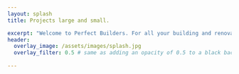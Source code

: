 ```yaml
---
layout: splash
title: Projects large and small.

excerpt: "Welcome to Perfect Builders. For all your building and renovations needs. We will build anything from a garden wall to your new house. Renovations are our speciality whether it be the cottage you want to add on or new guttering call us for a quote."
header:
  overlay_image: /assets/images/splash.jpg
  overlay_filter: 0.5 # same as adding an opacity of 0.5 to a black background
  
---
```


